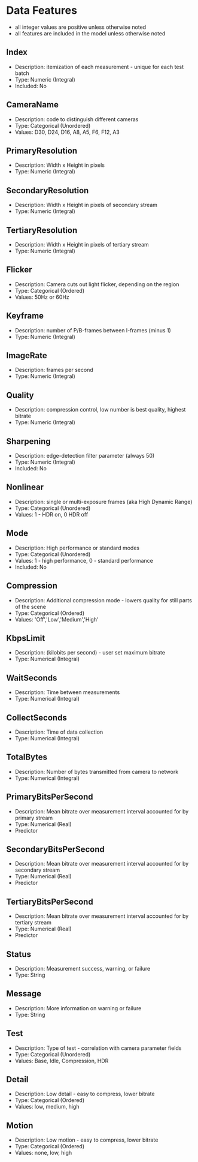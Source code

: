 # Data Features
- all integer values are positive unless otherwise noted
- all features are included in the model unless otherwise noted

## Index
- Description: itemization of each measurement - unique for each test batch
- Type: Numeric (Integral)
- Included: No

## CameraName
- Description: code to distinguish different cameras
- Type: Categorical (Unordered)
- Values: D30, D24, D16, A8, A5, F6, F12, A3

## PrimaryResolution
- Description: Width x Height in pixels
- Type: Numeric (Integral)

## SecondaryResolution
- Description: Width x Height in pixels of secondary stream
- Type: Numeric (Integral)

## TertiaryResolution
- Description: Width x Height in pixels of tertiary stream
- Type: Numeric (Integral)

## Flicker
- Description: Camera cuts out light flicker, depending on the region
- Type: Categorical (Ordered)
- Values: 50Hz or 60Hz

## Keyframe
- Description: number of P/B-frames between I-frames (minus 1)
- Type: Numeric (Integral)

## ImageRate
- Description: frames per second
- Type: Numeric (Integral)

## Quality
- Description: compression control, low number is best quality, highest bitrate
- Type: Numeric (Integral)

## Sharpening
- Description: edge-detection filter parameter (always 50)
- Type: Numeric (Integral)
- Included: No

## Nonlinear
- Description: single or multi-exposure frames (aka High Dynamic Range)
- Type: Categorical (Unordered)
- Values: 1 - HDR on, 0 HDR off

## Mode
- Description: High performance or standard modes
- Type: Categorical (Unordered)
- Values: 1 - high performance, 0 - standard performance
- Included: No

## Compression
- Description: Additional compression mode - lowers quality for still parts of the scene
- Type: Categorical (Ordered)
- Values: 'Off','Low','Medium','High'

## KbpsLimit
- Description: (kilobits per second) - user set maximum bitrate
- Type: Numerical (Integral)

## WaitSeconds
- Description: Time between measurements
- Type: Numerical (Integral)

## CollectSeconds
- Description: Time of data collection
- Type: Numerical (Integral)

## TotalBytes
- Description: Number of bytes transmitted from camera to network
- Type: Numerical (Integral)

## PrimaryBitsPerSecond
- Description: Mean bitrate over measurement interval accounted for by primary stream
- Type: Numerical (Real)
- Predictor

## SecondaryBitsPerSecond
- Description: Mean bitrate over measurement interval accounted for by secondary stream
- Type: Numerical (Real)
- Predictor

## TertiaryBitsPerSecond
- Description: Mean bitrate over measurement interval accounted for by tertiary stream
- Type: Numerical (Real)
- Predictor

## Status
- Description: Measurement success, warning, or failure
- Type: String

## Message
- Description: More information on warning or failure
- Type: String

## Test
- Description: Type of test - correlation with camera parameter fields
- Type: Categorical (Unordered)
- Values: Base, Idle, Compression, HDR

## Detail
- Description: Low detail - easy to compress, lower bitrate
- Type: Categorical (Ordered)
- Values: low, medium, high

## Motion
- Description: Low motion - easy to compress, lower bitrate
- Type: Categorical (Ordered)
- Values: none, low, high
